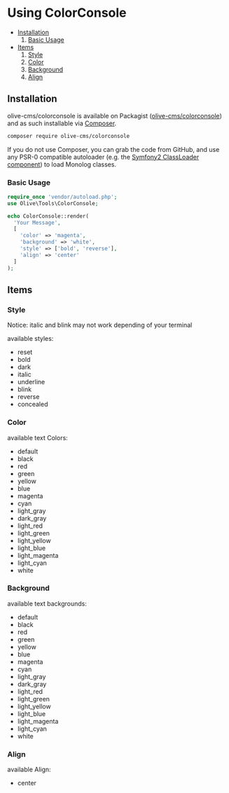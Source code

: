 # Using ColorConsole

- [Installation](#installation)
  1. [Basic Usage](#basic-usage)
- [Items](#items)
  1. [Style](#style)
  2. [Color](#color)
  3. [Background](#background)
  3. [Align](#align)

## Installation

olive-cms/colorconsole is available on Packagist ([olive-cms/colorconsole](http://packagist.org/packages/olive-cms/colorconsole)) and as such installable via [Composer](http://getcomposer.org/).

```bash
composer require olive-cms/colorconsole
```

If you do not use Composer, you can grab the code from GitHub, and use any PSR-0 compatible autoloader (e.g. the [Symfony2 ClassLoader component](https://github.com/symfony/ClassLoader)) to load Monolog classes.


### Basic Usage

``` php
require_once 'vendor/autoload.php';
use Olive\Tools\ColorConsole;

echo ColorConsole::render(
  'Your Message',
  [
    'color' => 'magenta',
    'background' => 'white',
    'style' => ['bold', 'reverse'],
    'align' => 'center'
  ]
);
```

## Items

### Style

Notice: italic and blink may not work depending of your terminal

available styles:

* reset
* bold
* dark
* italic
* underline
* blink
* reverse
* concealed

### Color

available text Colors:

* default
* black
* red
* green
* yellow
* blue
* magenta
* cyan
* light_gray
* dark_gray
* light_red
* light_green
* light_yellow
* light_blue
* light_magenta
* light_cyan
* white

### Background

available text backgrounds:

* default
* black
* red
* green
* yellow
* blue
* magenta
* cyan
* light_gray
* dark_gray
* light_red
* light_green
* light_yellow
* light_blue
* light_magenta
* light_cyan
* white

### Align

available Align:

* center
